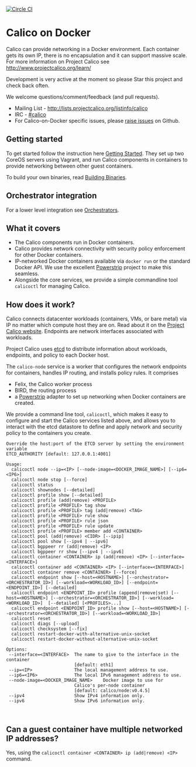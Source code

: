 [![Circle CI](https://circleci.com/gh/Metaswitch/calico-docker/tree/master.svg?style=svg)](https://circleci.com/gh/Metaswitch/calico-docker/tree/master)
# Calico on Docker
Calico can provide networking in a Docker environment. Each container gets its own IP, there is no encapsulation and it can support massive scale. For more information on Project Calico see http://www.projectcalico.org/learn/

Development is very active at the moment so please Star this project and check back often.

We welcome questions/comment/feedback (and pull requests).

* Mailing List - http://lists.projectcalico.org/listinfo/calico
* IRC - [#calico](http://webchat.freenode.net?randomnick=1&channels=%23calico&uio=d4)
* For Calico-on-Docker specific issues, please [raise issues](https://github.com/Metaswitch/calico-docker/issues/new) on Github.

## Getting started

To get started follow the instruction here [Getting Started](docs/GettingStarted.md). They set up two CoreOS servers using Vagrant, and run Calico components in containers to provide networking between other guest containers.

To build your own binaries, read [Building Binaries](docs/Building.md).

## Orchestrator integration

For a lower level integration see [Orchestrators](docs/Orchestrators.md).

## What it covers
+ The Calico components run in Docker containers.
+ Calico provides network connectivity with security policy enforcement for other Docker containers.
+ IP-networked Docker containers available via `docker run` or the standard Docker API. We use the excellent [Powerstrip](https://github.com/clusterhq/powerstrip) project to make this seamless.
+ Alongside the core services, we provide a simple commandline tool `calicoctl` for managing Calico.


## How does it work?

Calico connects datacenter workloads (containers, VMs, or bare metal) via IP no matter which compute host they are on.  Read about it on the [Project Calico website](http://www.projectcalico.org).  Endpoints are network interfaces associated with workloads.

Project Calico uses [etcd](https://github.com/coreos/etcd) to distribute information about workloads, endpoints, and policy to each Docker host.

The `calico-node` service is a worker that configures the network endpoints for containers, handles IP routing, and installs policy rules.  It comprises
+ Felix, the Calico worker process
+ BIRD, the routing process
+ a [Powerstrip](https://github.com/clusterhq/powerstrip) adapter to set up networking when Docker containers are created.

We provide a command line tool, `calicoctl`, which makes it easy to configure and start the Calico services listed above, and allows you to interact with the etcd datastore to define and apply network and security policy to the containers you create.

```
Override the host:port of the ETCD server by setting the environment variable
ETCD_AUTHORITY [default: 127.0.0.1:4001]

Usage:
  calicoctl node --ip=<IP> [--node-image=<DOCKER_IMAGE_NAME>] [--ip6=<IP6>]
  calicoctl node stop [--force]
  calicoctl status
  calicoctl shownodes [--detailed]
  calicoctl profile show [--detailed]
  calicoctl profile (add|remove) <PROFILE>
  calicoctl profile <PROFILE> tag show
  calicoctl profile <PROFILE> tag (add|remove) <TAG>
  calicoctl profile <PROFILE> rule show
  calicoctl profile <PROFILE> rule json
  calicoctl profile <PROFILE> rule update
  calicoctl profile <PROFILE> member add <CONTAINER>
  calicoctl pool (add|remove) <CIDR> [--ipip]
  calicoctl pool show [--ipv4 | --ipv6]
  calicoctl bgppeer rr (add|remove) <IP>
  calicoctl bgppeer rr show [--ipv4 | --ipv6]
  calicoctl container <CONTAINER> ip (add|remove) <IP> [--interface=<INTERFACE>]
  calicoctl container add <CONTAINER> <IP> [--interface=<INTERFACE>]
  calicoctl container remove <CONTAINER> [--force]
  calicoctl endpoint show [--host=<HOSTNAME>] [--orchestrator=<ORCHESTRATOR_ID>] [--workload=<WORKLOAD_ID>] [--endpoint=<ENDPOINT_ID>] [--detailed]
  calicoctl endpoint <ENDPOINT_ID> profile (append|remove|set) [--host=<HOSTNAME>] [--orchestrator=<ORCHESTRATOR_ID>] [--workload=<WORKLOAD_ID>]  [--detailed] [<PROFILES>...]
  calicoctl endpoint <ENDPOINT_ID> profile show [--host=<HOSTNAME>] [--orchestrator=<ORCHESTRATOR_ID>] [--workload=<WORKLOAD_ID>]
  calicoctl reset
  calicoctl diags [--upload]
  calicoctl checksystem [--fix]
  calicoctl restart-docker-with-alternative-unix-socket
  calicoctl restart-docker-without-alternative-unix-socket

Options:
 --interface=<INTERFACE>  The name to give to the interface in the container
                          [default: eth1]
 --ip=<IP>                The local management address to use.
 --ip6=<IP6>              The local IPv6 management address to use.
 --node-image=<DOCKER_IMAGE_NAME>    Docker image to use for
                          Calico's per-node container
                          [default: calico/node:v0.4.5]
 --ipv4                   Show IPv4 information only.
 --ipv6                   Show IPv6 information only.



```

## Can a guest container have multiple networked IP addresses?
Yes, using the `calicoctl container <CONTAINER> ip (add|remove) <IP>` command.

